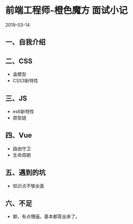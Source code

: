 # 前端工程师-橙色魔方 面试小记

2019-03-14
## 一、自我介绍


## 二、CSS

- 盒模型
- CSS3新特性

## 三、JS
- es6新特性
- 原型链

## 四、Vue
- 路由守卫
- 生命周期

## 五、遇到的坑
- 知识点不够全面

## 六、不足
- 额，有点懵逼。基本都答出来了。
